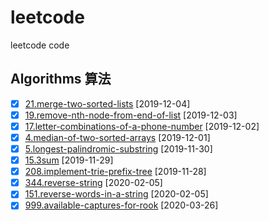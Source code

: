 # leetcode

leetcode code

## Algorithms 算法

- [X] [21.merge-two-sorted-lists](algorithms/21) [2019-12-04]
- [X] [19.remove-nth-node-from-end-of-list](algorithms/19) [2019-12-03]
- [X] [17.letter-combinations-of-a-phone-number](algorithms/17) [2019-12-02]
- [X] [4.median-of-two-sorted-arrays](algorithms/4) [2019-12-01]
- [X] [5.longest-palindromic-substring](algorithms/5) [2019-11-30]
- [X] [15.3sum](algorithms/15) [2019-11-29]
- [X] [208.implement-trie-prefix-tree](algorithms/208) [2019-11-28]
- [X] [344.reverse-string](algorithms/344) [2020-02-05]
- [X] [151.reverse-words-in-a-string](algorithms/151) [2020-02-05]
- [X] [999.available-captures-for-rook](algorithms/999) [2020-03-26]
